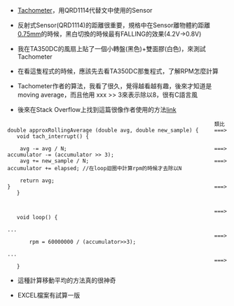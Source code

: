 * [Tachometer](https://learn.adafruit.com/pro-trinket-tachometer?view=all)，用QRD1114代替文中使用的Sensor

* 反射式Sensor(QRD1114)的距離很重要，規格中在Sensor離物體約距離[0.75mm](https://cdn.sparkfun.com/assets/learn_tutorials/5/1/6/measured-voltage.png)的時候，黑白切換的時候最有FALLING的效果(4.2V->0.8V)

* 我在TA350DC的風扇上貼了一個小轉盤(黑色)+雙面膠(白色)，來測試Tachometer

* 在看這隻程式的時候，應該先去看TA350DC那隻程式，了解RPM怎麼計算

* Tachometer作者的算法，我看了很久，覺得越看越有趣，後來才知道是moving average，而且他用 xxx >> 3來表示除以8，很有C語言風

* 後來在Stack Overflow上找到這篇很像作者使用的方法[link](how-to-calculate-moving-average-without-keeping-the-count-and-data-total)

```
                                                                  類比
double approxRollingAverage (double avg, double new_sample) {     ===>    void tach_interrupt() {

    avg -= avg / N;                                               ===>       accumulator -= (accumulator >> 3);
    avg += new_sample / N;                                        ===>       accumulator += elapsed; //在loop迴圈中計算rpm的時候才去除以N

    return avg;
}                                                                 ===>    }


                                                                  ===>    void loop() {
                                                                                      ...
                                                                  ===>        rpm = 60000000 / (accumulator>>3);
                                                                                      ... 
                                                                  ===>    }
```

* 這種計算移動平均的方法真的很神奇

* EXCEL檔案有試算一版
